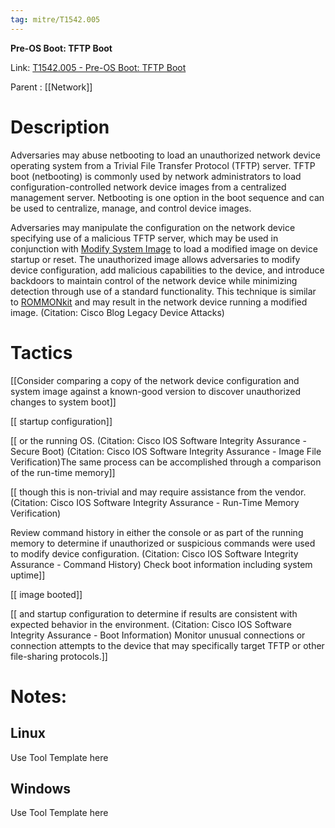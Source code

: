 ```yaml
---
tag: mitre/T1542.005
---
```


**Pre-OS Boot: TFTP Boot**

Link: [T1542.005 - Pre-OS Boot: TFTP Boot](https://attack.mitre.org/techniques/T1542/005)

Parent : [[Network]]


# Description

Adversaries may abuse netbooting to load an unauthorized network device operating system from a Trivial File Transfer Protocol (TFTP) server. TFTP boot (netbooting) is commonly used by network administrators to load configuration-controlled network device images from a centralized management server. Netbooting is one option in the boot sequence and can be used to centralize, manage, and control device images.

Adversaries may manipulate the configuration on the network device specifying use of a malicious TFTP server, which may be used in conjunction with [Modify System Image](https://attack.mitre.org/techniques/T1601) to load a modified image on device startup or reset. The unauthorized image allows adversaries to modify device configuration, add malicious capabilities to the device, and introduce backdoors to maintain control of the network device while minimizing detection through use of a standard functionality. This technique is similar to [ROMMONkit](https://attack.mitre.org/techniques/T1542/004) and may result in the network device running a modified image. (Citation: Cisco Blog Legacy Device Attacks)

# Tactics


[[Consider comparing a copy of the network device configuration and system image against a known-good version to discover unauthorized changes to system boot]]

[[ startup configuration]]

[[ or the running OS. (Citation: Cisco IOS Software Integrity Assurance - Secure Boot) (Citation: Cisco IOS Software Integrity Assurance - Image File Verification)The same process can be accomplished through a comparison of the run-time memory]]

[[ though this is non-trivial and may require assistance from the vendor.  (Citation: Cisco IOS Software Integrity Assurance - Run-Time Memory Verification)

Review command history in either the console or as part of the running memory to determine if unauthorized or suspicious commands were used to modify device configuration. (Citation: Cisco IOS Software Integrity Assurance - Command History) Check boot information including system uptime]]

[[ image booted]]

[[ and startup configuration to determine if results are consistent with expected behavior in the environment. (Citation: Cisco IOS Software Integrity Assurance - Boot Information) Monitor unusual connections or connection attempts to the device that may specifically target TFTP or other file-sharing protocols.]]


# Notes:

## Linux

Use Tool Template here

## Windows

Use Tool Template here